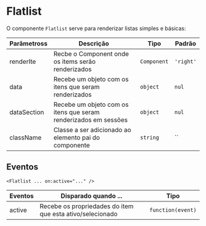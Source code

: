 # Flatlist

O componente `Flatlist` serve para renderizar listas simples e básicas:


| Parâmetross  | Descrição                                                             | Tipo           | Padrão      |
| ------------ | --------------------------------------------------------------------- | -------------- | ----------- |
| renderIte    | Recbe o Component onde os items serão renderizados                    | `Component`    | `'right'`   |
| data         | Recebe um objeto com os itens que seram renderizados                  | `object`       | `nul`       |
| dataSection  | Recebe um objeto com os itens que seram renderizados em sessões       | `object`       | `nul`       |
| className    | Classe a ser adicionado ao elemento pai do componente	               | `string`       | ``       |


## Eventos

`<Flatlist ... on:active="..." />`

| Eventos       | Disparado quando ...                                                              | Tipo              |
| ------------- | --------------------------------------------------------------------------------- | ----------------- |
| active        | Recebe os propriedades do item que esta ativo/selecionado                         | `function(event)` |

